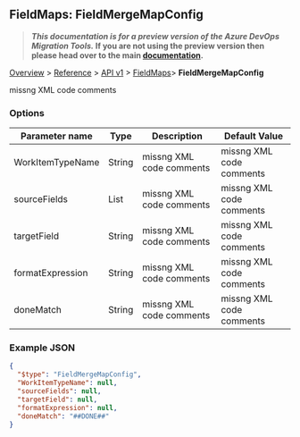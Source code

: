 ## FieldMaps: FieldMergeMapConfig

>**_This documentation is for a preview version of the Azure DevOps Migration Tools._ If you are not using the preview version then please head over to the main [documentation](https://nkdagility.github.io/azure-devops-migration-tools).**

[Overview](/docs/index.md) > [Reference](/docs/Reference/index.md) > [API v1](/docs/Reference/v1/index.md) > [FieldMaps](/docs/Reference/v1/FieldMaps/index.md)> **FieldMergeMapConfig**

missng XML code comments

### Options

| Parameter name         | Type    | Description                              | Default Value                            |
|------------------------|---------|------------------------------------------|------------------------------------------|
| WorkItemTypeName | String | missng XML code comments | missng XML code comments |
| sourceFields | List | missng XML code comments | missng XML code comments |
| targetField | String | missng XML code comments | missng XML code comments |
| formatExpression | String | missng XML code comments | missng XML code comments |
| doneMatch | String | missng XML code comments | missng XML code comments |


### Example JSON

```JSON
{
  "$type": "FieldMergeMapConfig",
  "WorkItemTypeName": null,
  "sourceFields": null,
  "targetField": null,
  "formatExpression": null,
  "doneMatch": "##DONE##"
}
```